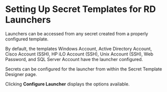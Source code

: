 [title]: # (Setting Up Secret Templates for RD Launchers)
[tags]: # (Launcher)
[priority]: # (40)

# Setting Up Secret Templates for RD Launchers

Launchers can be accessed from any secret created from a properly configured template.

By default, the templates Windows Account, Active Directory Account, Cisco Account (SSH), HP iLO Account (SSH), Unix Account (SSH), Web Password, and SQL Server Account have the launcher configured.

Secrets can be configured for the launcher from within the Secret Template Designer page.

Clicking **Configure Launcher** displays the options available.
